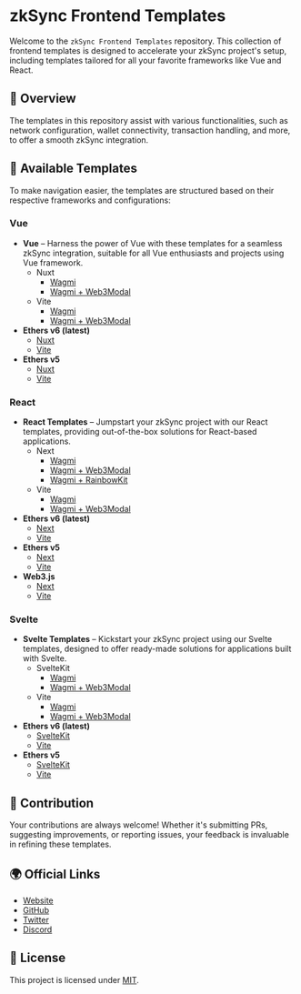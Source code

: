 # zkSync Frontend Templates

Welcome to the `zkSync Frontend Templates` repository. This collection of frontend templates is designed to accelerate your zkSync project's setup, including templates tailored for all your favorite frameworks like Vue and React.

## 📘 Overview

The templates in this repository assist with various functionalities, such as network configuration, wallet connectivity, transaction handling, and more, to offer a smooth zkSync integration.

## 📁 Available Templates

To make navigation easier, the templates are structured based on their respective frameworks and configurations:

### Vue

- **Vue** – Harness the power of Vue with these templates for a seamless zkSync integration, suitable for all Vue enthusiasts and projects using Vue framework.
  - Nuxt
    - [Wagmi](./templates/vue/nuxt3-wagmi/)
    - [Wagmi + Web3Modal](./templates/vue/nuxt3-wagmi-web3modal/)
  - Vite
    - [Wagmi](./templates/vue/vite-wagmi/)
    - [Wagmi + Web3Modal](./templates/vue/vite-wagmi-web3modal/)
- **Ethers v6 (latest)**
  - [Nuxt](./templates/vue/nuxt3-ethers/)
  - [Vite](./templates/vue/vite-ethers/)
- **Ethers v5**
  - [Nuxt](./templates/vue/nuxt3-ethers5/)
  - [Vite](./templates/vue/vite-ethers5/)

### React

- **React Templates** – Jumpstart your zkSync project with our React templates, providing out-of-the-box solutions for React-based applications.
  - Next
    - [Wagmi](./templates/react/next-wagmi/)
    - [Wagmi + Web3Modal](./templates/react/next-wagmi-web3modal/)
    - [Wagmi + RainbowKit](./templates/react/next-wagmi-rainbowkit/)
  - Vite
    - [Wagmi](./templates/react/vite-wagmi/)
    - [Wagmi + Web3Modal](./templates/react/vite-wagmi-web3modal/)
- **Ethers v6 (latest)**
  - [Next](./templates/react/next-ethers/)
  - [Vite](./templates/react/vite-ethers/)
- **Ethers v5**
  - [Next](./templates/react/next-ethers5/)
  - [Vite](./templates/react/vite-ethers5/)
- **Web3.js**
  - [Next](./templates/react/next-web3js)
  - [Vite](./templates/react/vite-web3js)

### Svelte

- **Svelte Templates** – Kickstart your zkSync project using our Svelte templates, designed to offer ready-made solutions for applications built with Svelte.
  - SvelteKit
    - [Wagmi](./templates/svelte/sveltekit-wagmi/)
    - [Wagmi + Web3Modal](./templates/svelte/sveltekit-wagmi-web3modal/)
  - Vite
    - [Wagmi](./templates/svelte/vite-wagmi/)
    - [Wagmi + Web3Modal](./templates/svelte/vite-wagmi-web3modal/)
- **Ethers v6 (latest)**
  - [SvelteKit](./templates/svelte/sveltekit-ethers/)
  - [Vite](./templates/svelte/vite-ethers/)
- **Ethers v5**
  - [SvelteKit](./templates/svelte/sveltekit-ethers5/)
  - [Vite](./templates/svelte/vite-ethers5/)

## 🤝 Contribution

Your contributions are always welcome! Whether it's submitting PRs, suggesting improvements, or reporting issues, your feedback is invaluable in refining these templates.

## 🌍 Official Links

- [Website](https://zksync.io/)
- [GitHub](https://github.com/matter-labs)
- [Twitter](https://twitter.com/zksync)
- [Discord](https://join.zksync.dev/)

## 📜 License

This project is licensed under [MIT](./LICENSE-MIT).